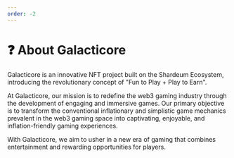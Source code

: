 ```yaml
---
order: -2
---
```

# :question: About Galacticore

Galacticore is an innovative NFT project built on the Shardeum Ecosystem, introducing the revolutionary concept of "Fun to Play + Play to Earn". 

At Galacticore, our mission is to redefine the web3 gaming industry through the development of engaging and immersive games. Our primary objective is to transform the conventional inflationary and simplistic game mechanics prevalent in the web3 gaming space into captivating, enjoyable, and inflation-friendly gaming experiences. 

With Galacticore, we aim to usher in a new era of gaming that combines entertainment and rewarding opportunities for players.


